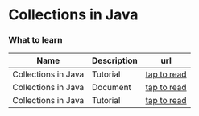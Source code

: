 # Collections in Java

### What to learn

| Name | Description | url |
|---|---|---|
|Collections in Java| Tutorial |[tap to read](https://www.javatpoint.com/collections-in-java)|
|Collections in Java| Document |[tap to read](https://docs.oracle.com/javase/8/docs/api/java/util/Collection.html)|
|Collections in Java| Tutorial |[tap to read](https://www.geeksforgeeks.org/collections-in-java-2/)|